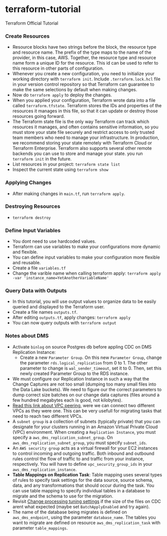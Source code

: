 # terraform-tutorial
Terraform Official Tutorial


### Create Resources
* Resource blocks have two strings before the block, the resource type and resource name. The prefix of the type maps to the name of the provider, in this case, AWS. Together, the resource type and resource name form a unique ID for the resource. This id can be used to refer to this resource in other parts of configuration.
* Whenever you create a new configuration, you need to initialize your working directory with `terraform init`. Include `.terraform.lock.hcl` file in your version control repository
so that Terraform can guarantee to make the same selections by default when making changes.
* Now do `terraform apply` to deploy the changes.
* When you applied your configuration, Terraform wrote data into a file called `terraform.tfstate`. Terraform stores the IDs and properties of the resources it manages in this file, so that it can update or destroy those resources going forward.
* The Terraform state file is the only way Terraform can track which resources it manages, and often contains sensitive information, so you must store your state file securely and restrict access to only trusted team members who need to manage your infrastructure. In production, we recommend storing your state remotely with Terraform Cloud or Terraform Enterprise. Terraform also supports several other remote backends you can use to store and manage your state.
you run `terraform init` in the future.
* List resources in your project: `terraform state list`
* Inspect the current state using `terraform show`

### Applying Changes
* After making changes in `main.tf`, run `terraform apply`.

### Destroying Resources
* `terraform destroy`


### Define Input Variables
* You dont need to use hardcoded values.
* Terraform can use variables to make your configurations more dynamic and flexible.
* You can define input variables to make your configuration more flexible and reusable.
* Create a file `variables.tf`
* Change the varible name when calling terraform apply: `terraform apply -var 'instance_name=YetAnotherVariableName'`

### Query Data with Outputs
* In this tutorial, you will use output values to organize data to be easily queried and displayed to the Terraform user.
* Create a file names `outputs.tf`.
* After editing `outputs.tf`, apply changes: `terraform apply`
* You can now query outputs with `terraform output`

### Notes about DMS
* Activate `binlog` on source Postgres db before appling CDC on DMS Replication Instance:
  * Create a new `Parameter Group`. On this new `Parameter Group`, change the parameter `rds.logical_replication` from 0 to 1. The other parameter to change is `wal_sender_timeout`, set it to 0. Then, set this newly created Parameter Group to the RDS instance.
* We must configure our Replication Instance in such a way that the Change Captures are not too small (dumping too many small files into the Data Lake buckets). We need to figure our the correct parameters to dump correct size batches on our change data captures (files around a few hundred megabytes each is good, not kilobytes).
* [Read this link about VPC peering](https://docs.aws.amazon.com/dms/latest/userguide/CHAP_ReplicationInstance.PublicPrivate.html), were we can connect two different VPCs as they were one. This can be very usefull for migrating tasks that need to reach two different VPCs.
* A `subnet group` is a collection of subnets (typically private) that you can designate for your clusters running in an Amazon Virtual Private Cloud (VPC) environment. When creating a `Replication Instance`, you must specify a `aws_dms_replication_subnet_group`. On `aws_dms_replication_subnet_group`, you must specify `subnet_ids`.
* An `AWS security group` acts as a virtual firewall for your EC2 instances to control incoming and outgoing traffic. Both inbound and outbound rules control the flow of traffic to and traffic from your instance, respectively. You will have to define `vpc_security_group_ids` in your `aws_dms_replication_instance`.
* **Table Mappings on Replication Task**: Table mapping uses several types of rules to specify task settings for the data source, source schema, data, and any transformations that should occur during the task. You can use table mapping to specify individual tables in a database to migrate and the schema to use for the migration.
* Revisit [Change processing tuning settings](https://docs.aws.amazon.com/dms/latest/userguide/CHAP_Tasks.CustomizingTasks.TaskSettings.ChangeProcessingTuning.html) if the size of the files on CDC arent what expected (maybe set `BatchApplyEnabled` and try again).
* The name of the database being migrates is defined on `aws_dms_endpoint`, using the parameter `database_name`. The tables you want to migrate are defined on resource `aws_dms_replication_task` with parameter `table_mappings`.